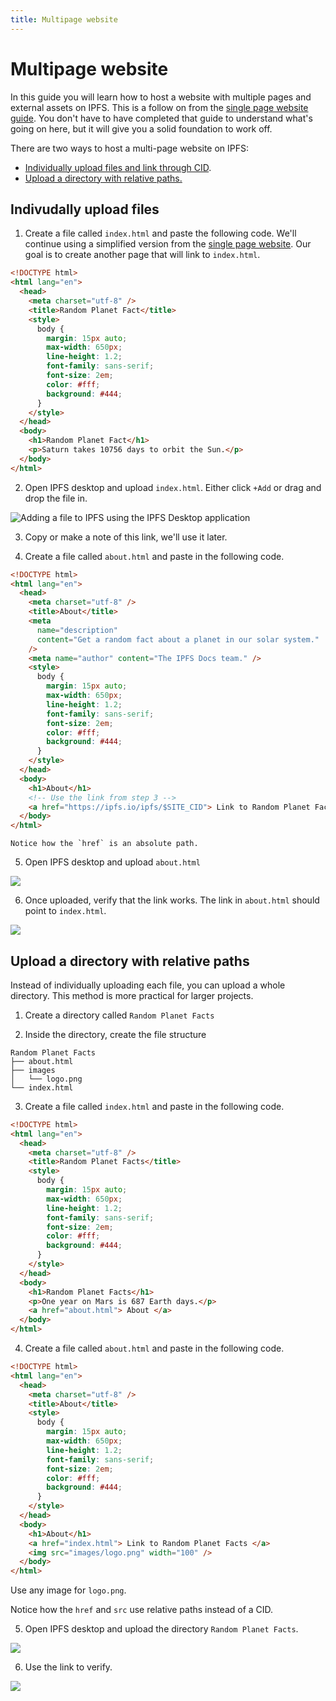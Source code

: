 ```yaml
---
title: Multipage website
---
```


# Multipage website

In this guide you will learn how to host a website with multiple pages and external assets on IPFS. This is a follow on from the [single page website guide](single-page-website). You don't have to have completed that guide to understand what's going on here, but it will give you a solid foundation to work off.

There are two ways to host a multi-page website on IPFS:

- [Individually upload files and link through CID](#individually-upload-files).
- [Upload a directory with relative paths.](upload-a-directory-with-relative-paths)

## Indivudally upload files

1. Create a file called `index.html` and paste the following code. We'll continue using a simplified version from the [single page website](how-to/websites-on-ipfs/single-page-website/#add-your-site). Our goal is to create another page that will link to `index.html`.

```html
<!DOCTYPE html>
<html lang="en">
  <head>
    <meta charset="utf-8" />
    <title>Random Planet Fact</title>
    <style>
      body {
        margin: 15px auto;
        max-width: 650px;
        line-height: 1.2;
        font-family: sans-serif;
        font-size: 2em;
        color: #fff;
        background: #444;
      }
    </style>
  </head>
  <body>
    <h1>Random Planet Fact</h1>
    <p>Saturn takes 10756 days to orbit the Sun.</p>
  </body>
</html>
```

2. Open IPFS desktop and upload `index.html`. Either click `+Add` or drag and drop the file in.

![Adding a file to IPFS using the IPFS Desktop application](./images/multipage-website/upload-file.gif)

3. Copy or make a note of this link, we'll use it later.

4. Create a file called `about.html` and paste in the following code.

```html
<!DOCTYPE html>
<html lang="en">
  <head>
    <meta charset="utf-8" />
    <title>About</title>
    <meta
      name="description"
      content="Get a random fact about a planet in our solar system."
    />
    <meta name="author" content="The IPFS Docs team." />
    <style>
      body {
        margin: 15px auto;
        max-width: 650px;
        line-height: 1.2;
        font-family: sans-serif;
        font-size: 2em;
        color: #fff;
        background: #444;
      }
    </style>
  </head>
  <body>
    <h1>About</h1>
    <!-- Use the link from step 3 -->
    <a href="https://ipfs.io/ipfs/$SITE_CID"> Link to Random Planet Facts </a>
  </body>
</html>
```

    Notice how the `href` is an absolute path.

5. Open IPFS desktop and upload `about.html`

![](./images/multipage-website/upload-about.gif)

6. Once uploaded, verify that the link works. The link in `about.html` should point to `index.html`.

![](./images/multipage-website/link-file.gif)

## Upload a directory with relative paths

Instead of individually uploading each file, you can upload a whole directory. This method is more practical for larger projects.

1. Create a directory called `Random Planet Facts`

2. Inside the directory, create the file structure

```
Random Planet Facts
├── about.html
├── images
│   └── logo.png
└── index.html
```

3. Create a file called `index.html` and paste in the following code.

```html
<!DOCTYPE html>
<html lang="en">
  <head>
    <meta charset="utf-8" />
    <title>Random Planet Facts</title>
    <style>
      body {
        margin: 15px auto;
        max-width: 650px;
        line-height: 1.2;
        font-family: sans-serif;
        font-size: 2em;
        color: #fff;
        background: #444;
      }
    </style>
  </head>
  <body>
    <h1>Random Planet Facts</h1>
    <p>One year on Mars is 687 Earth days.</p>
    <a href="about.html"> About </a>
  </body>
</html>
```

4. Create a file called `about.html` and paste in the following code.

```html
<!DOCTYPE html>
<html lang="en">
  <head>
    <meta charset="utf-8" />
    <title>About</title>
    <style>
      body {
        margin: 15px auto;
        max-width: 650px;
        line-height: 1.2;
        font-family: sans-serif;
        font-size: 2em;
        color: #fff;
        background: #444;
      }
    </style>
  </head>
  <body>
    <h1>About</h1>
    <a href="index.html"> Link to Random Planet Facts </a>
    <img src="images/logo.png" width="100" />
  </body>
</html>
```

Use any image for `logo.png`.

Notice how the `href` and `src` use relative paths instead of a CID.

5. Open IPFS desktop and upload the directory `Random Planet Facts`.

![](./images/multipage-website/upload-folder.gif)

6. Use the link to verify.

![](./images/multipage-website/link-folder.gif)
